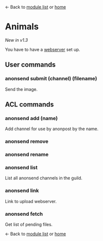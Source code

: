 ← Back to [module list](index.md) or [home](../index.md)

# Animals

_New in v1.3_

You have to have a [webserver](https://github.com/sinus-x/rubbergoddess-anonsend) set up.

## User commands

### anonsend submit (channel) (filename)

Send the image.

## ACL commands

### anonsend add (name)

Add channel for use by anonpost by the name.

### anonsend remove

### anonsend rename

### anonsend list

List all anonsend channels in the guild.

### anonsend link

Link to upload webserver.

### anonsend fetch

Get list of pending files.

← Back to [module list](index.md) or [home](../index.md)

